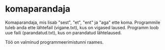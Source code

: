 # komaparandaja
Komaparandaja, mis lisab "sest", "et", "ent" ja "aga" ette koma.
Programmile tuleb anda ette lähtefail (vigane.txt), kus on vigased laused. Programm loob uue faili (parandatud.txt), kus on parandatud lähtelaused.

Töö on valminud programmeerimistunni raames.
